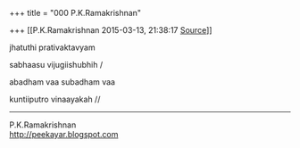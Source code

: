 +++
title = "000 P.K.Ramakrishnan"

+++
[[P.K.Ramakrishnan	2015-03-13, 21:38:17 [Source](https://groups.google.com/g/samskrita/c/18mdSK11jo0)]]



jhatuthi prativaktavyam

sabhaasu vijugiishubhih /

abadham vaa subadham vaa

kuntiiputro vinaayakah //



-----------------------------------  
P.K.Ramakrishnan  
<http://peekayar.blogspot.com>

